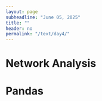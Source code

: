 ```yaml
---
layout: page
subheadline: "June 05, 2025"
title: ""
header: no
permalink: "/text/day4/"
---
```

# Network Analysis

# Pandas
